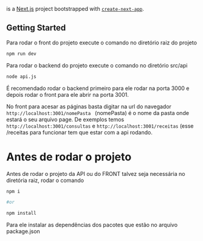 is a [Next.js](https://nextjs.org/) project bootstrapped with [`create-next-app`](https://github.com/vercel/next.js/tree/canary/packages/create-next-app).

## Getting Started

Para rodar o front do projeto execute o comando no diretório raiz do projeto

```bash
npm run dev
```

Para rodar o backend do projeto execute o comando no diretório src/api

```bash
node api.js
```

É recomendado rodar o backend primeiro para ele rodar na porta 3000 e depois rodar o front para ele abrir na porta 3001. 

No front para acesar as páginas basta digitar na url do navegador `http://localhost:3001/nomePasta ` (nomePasta) é o nome da pasta onde estará o seu arquivo page. De exemplos temos `http://localhost:3001/consultas` e `http://localhost:3001/receitas` (esse /receitas para funcionar tem que estar com a api rodando. 


# Antes de rodar o projeto 

Antes de rodar o projeto da API ou do FRONT talvez seja necessária no diretória raiz, rodar o comando 
```bash
npm i

#or

npm install 
```
Para ele instalar as dependências dos pacotes que estão no arquivo package.json
